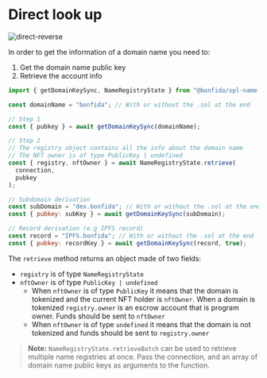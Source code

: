 # Direct look up

![direct-reverse](../assets/direct-reverse.png)

In order to get the information of a domain name you need to:

1. Get the domain name public key
2. Retrieve the account info

```js
import { getDomainKeySync, NameRegistryState } from "@bonfida/spl-name-service";

const domainName = "bonfida"; // With or without the .sol at the end

// Step 1
const { pubkey } = await getDomainKeySync(domainName);

// Step 2
// The registry object contains all the info about the domain name
// The NFT owner is of type PublicKey | undefined
const { registry, nftOwner } = await NameRegistryState.retrieve(
  connection,
  pubkey
);

// Subdomain derivation
const subDomain = "dex.bonfida"; // With or without the .sol at the end
const { pubkey: subKey } = await getDomainKeySync(subDomain);

// Record derivation (e.g IPFS record)
const record = "IPFS.bonfida"; // With or without the .sol at the end
const { pubkey: recordKey } = await getDomainKeySync(record, true);
```

The `retrieve` method returns an object made of two fields:

- `registry` is of type `NameRegistryState`
- `nftOwner` is of type `PublicKey | undefined`
  - When `nftOwner` is of type `PublicKey` it means that the domain is tokenized and the current NFT holder is `nftOwner`. When a domain is tokenized `registry.owner` is an escrow account that is program owner. Funds should be sent to `nftOwner`
  - When `nftOwner` is of type `undefined` it means that the domain is not tokenized and funds should be sent to `registry.owner`

> **Note:** `NameRegistryState.retrieveBatch` can be used to retrieve multiple name registries at once. Pass the connection, and an array of domain name public keys as arguments to the function.
